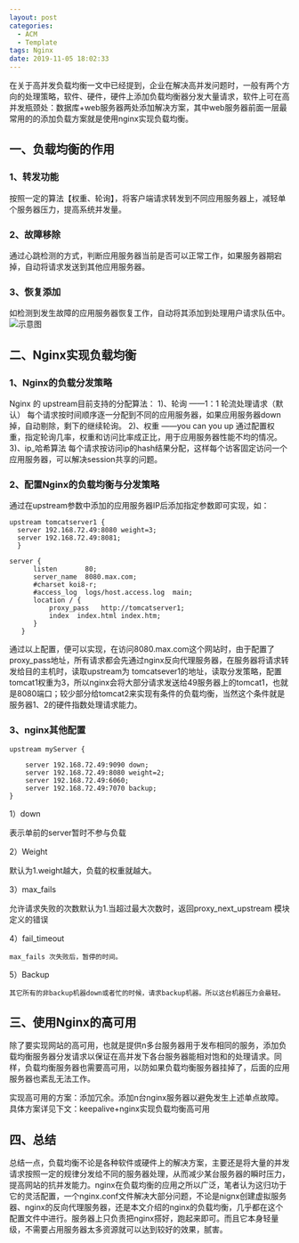 ```yaml
---
layout: post
categories:
  - ACM
  - Template
tags: Nginx
date: 2019-11-05 18:02:33
---  
```

  在关于高并发负载均衡一文中已经提到，企业在解决高并发问题时，一般有两个方向的处理策略，软件、硬件，硬件上添加负载均衡器分发大量请求，软件上可在高并发瓶颈处：数据库+web服务器两处添加解决方案，其中web服务器前面一层最常用的的添加负载方案就是使用nginx实现负载均衡。
## 一、负载均衡的作用
### 1、转发功能

按照一定的算法【权重、轮询】，将客户端请求转发到不同应用服务器上，减轻单个服务器压力，提高系统并发量。

### 2、故障移除

通过心跳检测的方式，判断应用服务器当前是否可以正常工作，如果服务器期宕掉，自动将请求发送到其他应用服务器。

### 3、恢复添加

如检测到发生故障的应用服务器恢复工作，自动将其添加到处理用户请求队伍中。
![示意图](https://img-blog.csdnimg.cn/20191105175600697.jpg?x-oss-process=image/watermark,type_ZmFuZ3poZW5naGVpdGk,shadow_10,text_aHR0cHM6Ly9ibG9nLmNzZG4ubmV0L3FxXzM1MTEyNTY3,size_16,color_FFFFFF,t_70)
## 二、Nginx实现负载均衡
### 1、Nginx的负载分发策略
   Nginx 的 upstream目前支持的分配算法： 
1)、轮询 ——1：1 轮流处理请求（默认）
      每个请求按时间顺序逐一分配到不同的应用服务器，如果应用服务器down掉，自动剔除，剩下的继续轮询。 
2)、权重 ——you can you up
      通过配置权重，指定轮询几率，权重和访问比率成正比，用于应用服务器性能不均的情况。 
3)、ip_哈希算法
      每个请求按访问ip的hash结果分配，这样每个访客固定访问一个应用服务器，可以解决session共享的问题。 
### 2、配置Nginx的负载均衡与分发策略
   通过在upstream参数中添加的应用服务器IP后添加指定参数即可实现，如：
  ```
 upstream tomcatserver1 {  
    server 192.168.72.49:8080 weight=3;  
    server 192.168.72.49:8081;  
    }   
  
 server {  
        listen       80;  
        server_name  8080.max.com;  
        #charset koi8-r;  
        #access_log  logs/host.access.log  main;  
        location / {  
            proxy_pass   http://tomcatserver1;  
            index  index.html index.htm;  
        }  
     }
```

   通过以上配置，便可以实现，在访问8080.max.com这个网站时，由于配置了proxy_pass地址，所有请求都会先通过nginx反向代理服务器，在服务器将请求转发给目的主机时，读取upstream为 tomcatsever1的地址，读取分发策略，配置tomcat1权重为3，所以nginx会将大部分请求发送给49服务器上的tomcat1，也就是8080端口；较少部分给tomcat2来实现有条件的负载均衡，当然这个条件就是服务器1、2的硬件指数处理请求能力。 

### 3、nginx其他配置
```nginx
upstream myServer {    
  
    server 192.168.72.49:9090 down;   
    server 192.168.72.49:8080 weight=2;   
    server 192.168.72.49:6060;   
    server 192.168.72.49:7070 backup;   
}
```
1）down

  表示单前的server暂时不参与负载

2）Weight

  默认为1.weight越大，负载的权重就越大。

3）max_fails

  允许请求失败的次数默认为1.当超过最大次数时，返回proxy_next_upstream 模块定义的错误

4）fail_timeout

    max_fails 次失败后，暂停的时间。

5）Backup

    其它所有的非backup机器down或者忙的时候，请求backup机器。所以这台机器压力会最轻。

## 三、使用Nginx的高可用 

   除了要实现网站的高可用，也就是提供n多台服务器用于发布相同的服务，添加负载均衡服务器分发请求以保证在高并发下各台服务器能相对饱和的处理请求。同样，负载均衡服务器也需要高可用，以防如果负载均衡服务器挂掉了，后面的应用服务器也紊乱无法工作。

   实现高可用的方案：添加冗余。添加n台nginx服务器以避免发生上述单点故障。具体方案详见下文：keepalive+nginx实现负载均衡高可用

## 四、总结

  总结一点，负载均衡不论是各种软件或硬件上的解决方案，主要还是将大量的并发请求按照一定的规律分发给不同的服务器处理，从而减少某台服务器的瞬时压力，提高网站的抗并发能力。nginx在负载均衡的应用之所以广泛，笔者认为这归功于它的灵活配置，一个nginx.conf文件解决大部分问题，不论是nignx创建虚拟服务器、nginx的反向代理服务器，还是本文介绍的nginx的负载均衡，几乎都在这个配置文件中进行。服务器上只负责把nginx搭好，跑起来即可。而且它本身轻量级，不需要占用服务器太多资源就可以达到较好的效果，腻害。

